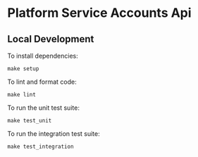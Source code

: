 # Platform Service Accounts Api

## Local Development

To install dependencies:
```shell
make setup
```
To lint and format code:
```shell
make lint
```
To run the unit test suite:
```shell
make test_unit
```
To run the integration test suite:
```shell
make test_integration
```
